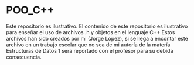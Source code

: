 # POO_C++
Este repositorio es ilustrativo.
El contenido de este repositorio es ilustrativo para enseñar el uso de archivos .h y objetos en el lenguaje C++
Estos archivos han sido creados por mi (Jorge López), si se llega a encontar este archivo en un trabajo escolar
que no sea de mi autoría de la matería Estructuras de Datos 1 sera reportado con el profesor para su debida consecuencia.

